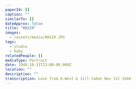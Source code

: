 ```yaml
---
paperId: []
caption: ""
similarTo: []
dateApprox: false
title: "00229"
images:
  - /assets/media/00229.JPG
tags:
  - studio
  - baby
relatedPeople: []
mediaType: Portrait
date: 1940-10-31T23:00:00.000Z
location: ""
description: ""
transcription: Love from O.West & Jill taken Nov 1st 1940
---
```

